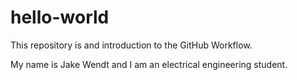 # hello-world
This repository is and introduction to the GitHub Workflow.

My name is Jake Wendt and I am an electrical engineering student.
